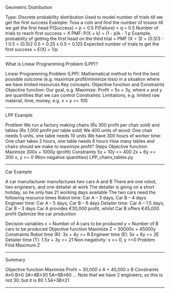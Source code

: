 Geometric Distribution

Type: Discrete probability distribution
Used to model number of trials till we get the first success
Example: Toss a coin and find the number of tosses till we get the first head
P(Success) = p = 0.5
P(Failure) = q = 0.5
Number of trials to reach first success = X
PMF: P(X = k) = (1 - p)k - 1  p
Example, probability of getting the first head on the third trial = PMF (X = 3) = (0.5)3 - 1  0.5 = (0.5)2  0.5 = 0.25 x 0.5 = 0.125
Expected number of trials to get the first success = E(X) = 1/p

---

What is Linear Programming Problem (LPP)?

Linear Programming Problem (LPP): Mathematical method to find the best possible outcome (e.g. maximize profit/minimize loss) in a situation where we have limited resources
Key concepts: Objective function and Constraints
Objective function: Our goal, e.g. Maximize: Profit = 5x + 3y, where x and y are quantities that we can control
Constraints: Limitations, e.g. limited raw material, time, money, e.g. x + y <= 100

---

LPP Example

Problem
We run a factory making chairs (Rs 300 profit per chair sold) and tables (Rs 1,000 profit per table sold) 
We 400 units of wood: One chair needs 5 units, one table needs 10 units
We have 300 hours of worker time: One chair takes 2 hours, one table needs 6 hours
How many tables and chairs should we make to maximize profit?
Steps
Objective function: Maximize 300x + 1000y (profit)
Constraints
5x + 10y <= 400
2x + 6y <= 300
x, y >= 0 (Non-negative quantities)
LPP_chairs_tables.py

---

Car Example

A car manufacturer manufactures two cars A and B
There are one robot, two engineers, and one detailer at work
The detailer is going on a short holiday, so he only has 21 working days available
The two cars need the following resource times
Robot time: Car A – 3 days; Car B – 4 days
Engineer time: Car A – 5 days; Car B – 6 days
Detailer time: Car A – 1.5 days; Car B – 3 days
Car A provides €30,000 profit, whilst Car B offers €45,000 profit
Optimize the car production

Decision variables
x = Number of A cars to be produced
y = Number of B cars to be produced
Objective function
Maximize Z = 30000x + 45000y
Constraints
Robot time (R): 3x + 4y <= R
Engineer time (E): 5x + 6y <= 2E
Detailer time (T): 1.5x + 3y <= 21
Non-negativity: x >= 0, y >=0 
Problem
Find Maximum Z

---

Summary

Objective function
Maximise Profit = 30,000 x A + 45,000 x B
Constraints
A≥0
B≥0
3A+4B≤30
5A+6B≤60    ... Note that we have 2 engineers, so this is not 30; but it is 60
1.5A+3B≤21

---
